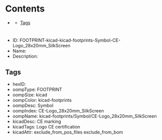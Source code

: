 



Contents
========

* [](#)
	* [Tags](#tags)

# 

- ID: FOOTPRINT-kicad-kicad-footprints-Symbol-CE-Logo_28x20mm_SilkScreen
- Name: 
- Description: 

## Tags

- hexID: 
- oompType: FOOTPRINT
- oompSize: kicad
- oompColor: kicad-footprints
- oompDesc: Symbol
- oompIndex: CE-Logo_28x20mm_SilkScreen
- oompName: kicad-footprints/Symbol/CE-Logo_28x20mm_SilkScreen
- kicadDesc: CE marking
- kicadTags: Logo CE certification
- kicadAttr: exclude_from_pos_files exclude_from_bom
